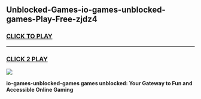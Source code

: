 
## Unblocked-Games-io-games-unblocked-games-Play-Free-zjdz4
<h3>
<a href="https://premium76.site?title=io-games-unblocked-games&ref=18A1">CLICK TO PLAY</a></h3>
<hr>

<h3>
<a href="https://premium76.site?title=io-games-unblocked-games&ref=18A1">CLICK 2 PLAY</a>
  
</h3>

<a href="https://premium76.site?title=io-games-unblocked-games&ref=18A1"><img src="https://clearcache.store/games.png"></a>


**io-games-unblocked-games games unblocked: Your Gateway to Fun and Accessible Online Gaming**
